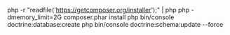 php -r "readfile('https://getcomposer.org/installer');" | php
php -dmemory_limit=2G composer.phar install
php bin/console doctrine:database:create
php bin/console doctrine:schema:update --force